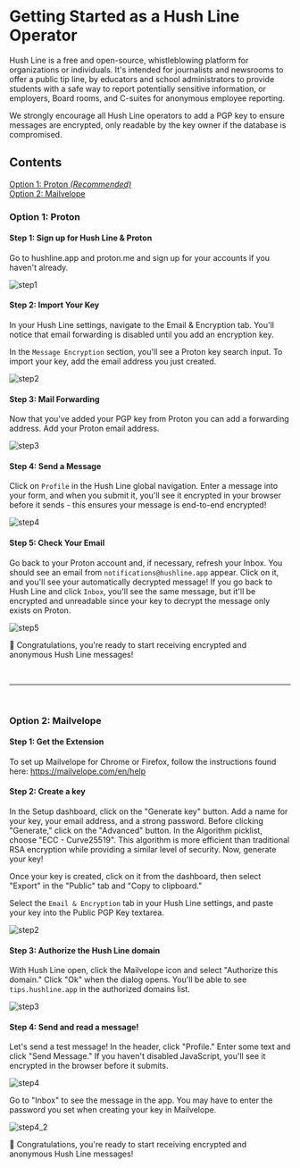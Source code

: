 # Getting Started as a Hush Line Operator

Hush Line is a free and open-source, whistleblowing platform for organizations or individuals. It's intended for journalists and newsrooms to offer a public tip line, by educators and school administrators to provide students with a safe way to report potentially sensitive information, or employers, Board rooms, and C-suites for anonymous employee reporting.

We strongly encourage all Hush Line operators to add a PGP key to ensure messages are encrypted, only readable by the key owner if the database is compromised.

## Contents

[Option 1: Proton _(Recommended)_](#option-1-proton)<br>
[Option 2: Mailvelope](#option-2-mailvelope)

### Option 1: Proton

#### Step 1: Sign up for Hush Line & Proton

Go to hushline.app and proton.me and sign up for your accounts if you haven't already.

![step1](https://github.com/user-attachments/assets/ae83a9a5-9dfb-47cb-9b78-9868aee0c2b2)

#### Step 2: Import Your Key

In your Hush Line settings, navigate to the Email & Encryption tab. You'll notice that email forwarding is disabled until you add an encryption key.

In the `Message Encryption` section, you'll see a Proton key search input. To import your key, add the email address you just created.

![step2](https://github.com/user-attachments/assets/74df8729-1aea-4925-871b-fd829af3e79f)

#### Step 3: Mail Forwarding

Now that you've added your PGP key from Proton you can add a forwarding address. Add your Proton email address.

![step3](https://github.com/user-attachments/assets/32f2f7be-0414-4da4-97cf-2629790ff690)

#### Step 4: Send a Message

Click on `Profile` in the Hush Line global navigation. Enter a message into your form, and when you submit it, you'll see it encrypted in your browser before it sends - this ensures your message is end-to-end encrypted!

![step4](https://github.com/user-attachments/assets/b4af8be5-fd9f-4a36-a7c3-3817e6bf6f56)

#### Step 5: Check Your Email

Go back to your Proton account and, if necessary, refresh your Inbox. You should see an email from `notifications@hushline.app` appear. Click on it, and you'll see your automatically decrypted message! If you go back to Hush Line and click `Inbox`, you'll see the same message, but it'll be encrypted and unreadable since your key to decrypt the message only exists on Proton.

![step5](https://github.com/user-attachments/assets/0b1dfb8e-21a2-42a7-9018-c63c5fdf3c69)

🎉 Congratulations, you're ready to start receiving encrypted and anonymous Hush Line messages!

<br>

---

<br>

### Option 2: Mailvelope

#### Step 1: Get the Extension

To set up Mailvelope for Chrome or Firefox, follow the instructions found here: https://mailvelope.com/en/help

#### Step 2: Create a key

In the Setup dashboard, click on the "Generate key" button. Add a name for your key, your email address, and a strong password. Before clicking "Generate," click on the "Advanced" button. In the Algorithm picklist, choose "ECC - Curve25519". This algorithm is more efficient than traditional RSA encryption while providing a similar level of security. Now, generate your key!

Once your key is created, click on it from the dashboard, then select "Export" in the "Public" tab and "Copy to clipboard."

Select the `Email & Encryption` tab in your Hush Line settings, and paste your key into the Public PGP Key textarea.

![step2](https://github.com/user-attachments/assets/f151eeb2-c567-4733-b90a-2fded08f9a55)

#### Step 3: Authorize the Hush Line domain

With Hush Line open, click the Mailvelope icon and select "Authorize this domain." Click "Ok" when the dialog opens. You'll be able to see `tips.hushline.app` in the authorized domains list.

![step3](https://github.com/user-attachments/assets/dd5dadbb-5afe-4ac3-a4f2-126f289ce6dc)

#### Step 4: Send and read a message!

Let's send a test message! In the header, click "Profile." Enter some text and click "Send Message." If you haven't disabled JavaScript, you'll see it encrypted in the browser before it submits.

![step4](https://github.com/user-attachments/assets/6f4b6c60-a331-4405-a094-46596bea330b)

Go to "Inbox" to see the message in the app. You may have to enter the password you set when creating your key in Mailvelope.

![step4_2](https://github.com/user-attachments/assets/1cd81ba0-4c54-49e4-8352-2008436984fd)

🎉 Congratulations, you're ready to start receiving encrypted and anonymous Hush Line messages!
